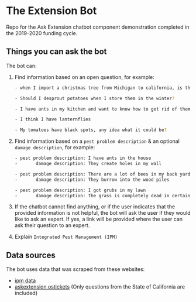 # The Extension Bot

Repo for the Ask Extension chatbot component demonstration completed in the 2019-2020 funding cycle.

## Things you can ask the bot

The bot can:
1. Find  information based on an open question, for example:

   ```bash
   - when I import a christmas tree from Michigan to california, is there a tax I need to pay?
   ```

   ```bash
   - Should I desprout potatoes when I store them in the winter?
   ```

   ```bash
   - I have ants in my kitchen and want to know how to get rid of them
   ```

   ```bash
   - I think I have lanternflies
   ```

   ```bash
   - My tomatoes have black spots, any idea what it could be?
   ```

   

2. Find information based on a `pest problem description` & an optional `damage description`, for example:

   ```bash
   - pest problem description: I have ants in the house 
   -       damage description: They create holes in my wall
   ```

   ```bash
   - pest problem description: There are a lot of bees in my back yard
   -       damage description: They burrow into the wood piles
   ```

   ```bash
   - pest problem description: I got grubs in my lawn 
   -       damage description: The grass is completely dead in certain spots
   ```

   

3. If the chatbot cannot find anything, or if the user indicates that the provided information is not helpful, the bot will ask the user if they would like to ask an expert. If yes, a link will be provided where the user can ask their question to an expert.

4. Explain `Integrated Pest Management (IPM)`



## Data sources

The bot uses data that was scraped from these websites:

- [ipm data](http://ipm.ucanr.edu/)
- [askextension ostickets](https://osticket.eduworks.com/kb/faq.php?id=675271) (Only questions from the State of California are included)